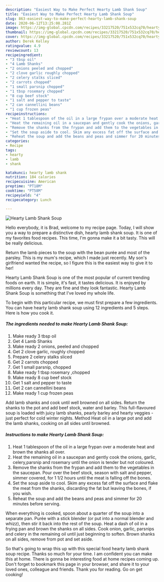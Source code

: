 ```yaml
---
description: "Easiest Way to Make Perfect Hearty Lamb Shank Soup"
title: "Easiest Way to Make Perfect Hearty Lamb Shank Soup"
slug: 863-easiest-way-to-make-perfect-hearty-lamb-shank-soup
date: 2020-06-12T13:25:08.281Z
image: https://img-global.cpcdn.com/recipes/33217520/751x532cq70/hearty-lamb-shank-soup-recipe-main-photo.jpg
thumbnail: https://img-global.cpcdn.com/recipes/33217520/751x532cq70/hearty-lamb-shank-soup-recipe-main-photo.jpg
cover: https://img-global.cpcdn.com/recipes/33217520/751x532cq70/hearty-lamb-shank-soup-recipe-main-photo.jpg
author: Derek Kelley
ratingvalue: 4.9
reviewcount: 13
recipeingredient:
- "3 tbsp oil"
- "4 Lamb Shanks"
- "2 onions peeled and chopped"
- "2 clove garlic roughly chopped"
- "2 celery stalks sliced"
- "2 carrots chopped"
- "1 small parsnip chopped"
- "1 tbsp rosemary chopped"
- "8 cup beef stock"
- "1 salt and pepper to taste"
- "2 can cannellini beans"
- "1 cup frozen peas"
recipeinstructions:
- "Heat 1 tablespoon of the oil in a large frypan over a moderate heat and brown the shanks all over."
- "Heat the remaining oil in a saucepan and gently cook the onions, garlic, celery,parsnip and rosemary until the onion is tender but not coloured."
- "Remove the shanks from the frypan and add them to the vegetables in the saucepan. Pour over the beef stock, season with salt and pepper, simmer covered, for 1 1/2 hours until the meat is falling off the bones."
- "Set the soup aside to cool. Skim any excess fat off the surface and flake the meat from the shanks, discarding the fat but leaving the bones, if you wish."
- "Reheat the soup and add the beans and peas and simmer for 20 minutes before serving."
categories:
- Recipe
tags:
- hearty
- lamb
- shank

katakunci: hearty lamb shank 
nutrition: 184 calories
recipecuisine: American
preptime: "PT18M"
cooktime: "PT58M"
recipeyield: "4"
recipecategory: Lunch

---
```



![Hearty Lamb Shank Soup](https://img-global.cpcdn.com/recipes/33217520/751x532cq70/hearty-lamb-shank-soup-recipe-main-photo.jpg)

Hello everybody, it is Brad, welcome to my recipe page. Today, I will show you a way to prepare a distinctive dish, hearty lamb shank soup. It is one of my favorites food recipes. This time, I'm gonna make it a bit tasty. This will be really delicious.

Return the lamb pieces to the soup with the bean purée and most of the parsley. This is my mum&#39;s recipe, which I made just recently. My son&#39;s girlfriend wanted the recipe, so I figure this is the easiest way to give it to her!

Hearty Lamb Shank Soup is one of the most popular of current trending foods on earth. It is simple, it's fast, it tastes delicious. It is enjoyed by millions every day. They are fine and they look fantastic. Hearty Lamb Shank Soup is something that I've loved my whole life.


To begin with this particular recipe, we must first prepare a few ingredients. You can have hearty lamb shank soup using 12 ingredients and 5 steps. Here is how you cook it.

<!--inarticleads1-->

##### The ingredients needed to make Hearty Lamb Shank Soup:

1. Make ready 3 tbsp oil
1. Get 4 Lamb Shanks
1. Make ready 2 onions, peeled and chopped
1. Get 2 clove garlic, roughly chopped
1. Prepare 2 celery stalks sliced
1. Get 2 carrots chopped
1. Get 1 small parsnip, chopped
1. Make ready 1 tbsp rosemary ,chopped
1. Make ready 8 cup beef stock
1. Get 1 salt and pepper to taste
1. Get 2 can cannellini beans
1. Make ready 1 cup frozen peas


Add lamb shanks and cook until well browned on all sides. Return the shanks to the pot and add beef stock, water and barley. This full-flavoured soup is loaded with juicy lamb shanks, pearly barley and hearty veggies - just perfect for cold winter nights. Method Heat oil in a large pot and add the lamb shanks, cooking on all sides until browned. 

<!--inarticleads2-->

##### Instructions to make Hearty Lamb Shank Soup:

1. Heat 1 tablespoon of the oil in a large frypan over a moderate heat and brown the shanks all over.
1. Heat the remaining oil in a saucepan and gently cook the onions, garlic, celery,parsnip and rosemary until the onion is tender but not coloured.
1. Remove the shanks from the frypan and add them to the vegetables in the saucepan. Pour over the beef stock, season with salt and pepper, simmer covered, for 1 1/2 hours until the meat is falling off the bones.
1. Set the soup aside to cool. Skim any excess fat off the surface and flake the meat from the shanks, discarding the fat but leaving the bones, if you wish.
1. Reheat the soup and add the beans and peas and simmer for 20 minutes before serving.


When everything is cooked, spoon about a quarter of the soup into a separate pan. Purée with a stick blender (or put into a normal blender and whizz), then stir it back into the rest of the soup. Heat a dash of oil in a frying pan and brown the shanks on all sides. Cook onion, garlic, parsnips and celery in the remaining oil until just beginning to soften. Brown shanks on all sides, remove from pot and set aside. 

So that's going to wrap this up with this special food hearty lamb shank soup recipe. Thanks so much for your time. I am confident you can make this at home. There is gonna be interesting food at home recipes coming up. Don't forget to bookmark this page in your browser, and share it to your loved ones, colleague and friends. Thank you for reading. Go on get cooking!
